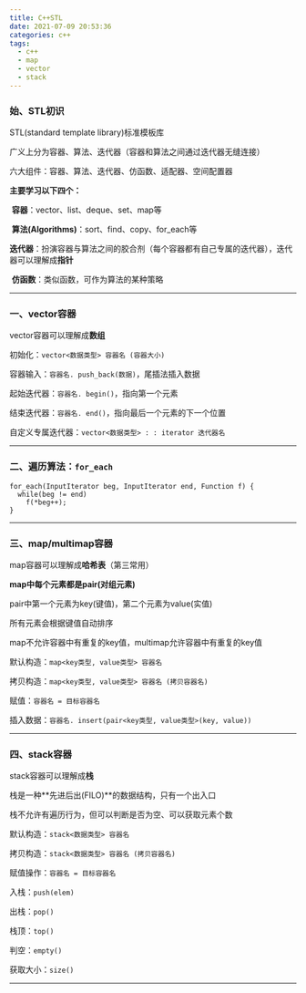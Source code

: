 ```yaml
---
title: C++STL
date: 2021-07-09 20:53:36
categories: c++
tags:
  - c++
  - map
  - vector
  - stack
---
```




### 	始、STL初识

STL(standard template library)标准模板库

广义上分为容器、算法、迭代器（容器和算法之间通过迭代器无缝连接）

六大组件：容器、算法、迭代器、仿函数、适配器、空间配置器

**主要学习以下四个：**

​	**容器**：vector、list、deque、set、map等

​	**算法(Algorithms)**：sort、find、copy、for_each等

​	**迭代器**：扮演容器与算法之间的胶合剂（每个容器都有自己专属的迭代器），迭代器可以理解成**指针**

​	**仿函数**：类似函数，可作为算法的某种策略



<!--more-->

---



### 		一、vector容器

vector容器可以理解成**数组**



初始化：`vector<数据类型> 容器名 (容器大小)`

容器输入：`容器名. push_back(数据)`，尾插法插入数据

起始迭代器：`容器名. begin()`，指向第一个元素

结束迭代器：`容器名. end()`，指向最后一个元素的下一个位置

自定义专属迭代器：`vector<数据类型> : : iterator 迭代器名`



---



### 	二、遍历算法：`for_each`

```
for_each(InputIterator beg, InputIterator end, Function f) {
  while(beg != end) 
    f(*beg++);
}
```





---



### 		三、map/multimap容器

map容器可以理解成**哈希表**（第三常用）



**map中每个元素都是pair(对组元素)**

pair中第一个元素为key(键值)，第二个元素为value(实值)

所有元素会根据键值自动排序

map不允许容器中有重复的key值，multimap允许容器中有重复的key值



默认构造：`map<key类型, value类型> 容器名`

拷贝构造：`map<key类型, value类型> 容器名 (拷贝容器名)`

赋值：`容器名 = 目标容器名`

插入数据：`容器名. insert(pair<key类型, value类型>(key, value))`



---



### 四、stack容器

stack容器可以理解成**栈**

栈是一种**先进后出(FILO)**的数据结构，只有一个出入口

栈不允许有遍历行为，但可以判断是否为空、可以获取元素个数

默认构造：`stack<数据类型> 容器名`

拷贝构造：`stack<数据类型> 容器名 (拷贝容器名)`

赋值操作：`容器名 = 目标容器名`

入栈：`push(elem)`

出栈：`pop()`

栈顶：`top()`

判空：`empty()`

获取大小：`size()`



---

